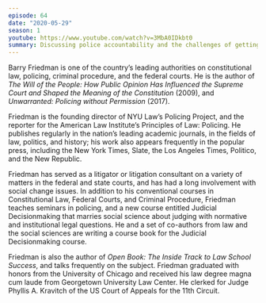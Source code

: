 ```yaml
---
episode: 64
date: "2020-05-29"
season: 1
youtube: https://www.youtube.com/watch?v=3MbA0IDkbt0
summary: Discussing police accountability and the challenges of getting it
---
```

Barry Friedman is one of the country’s leading authorities on constitutional
law, policing, criminal procedure, and the federal courts. He is the author of
*The Will of the People: How Public Opinion Has Influenced the Supreme Court
and Shaped the Meaning of the Constitution* (2009), and *Unwarranted: Policing
without Permission* (2017).

Friedman is the founding director of NYU Law’s Policing Project, and the
reporter for the American Law Institute’s Principles of Law: Policing. He
publishes regularly in the nation’s leading academic journals, in the fields of
law, politics, and history; his work also appears frequently in the popular
press, including the New York Times, Slate, the Los Angeles Times, Politico,
and the New Republic.

Friedman has served as a litigator or litigation consultant on a variety of
matters in the federal and state courts, and has had a long involvement with
social change issues. In addition to his conventional courses in Constitutional
Law, Federal Courts, and Criminal Procedure, Friedman teaches seminars in
policing, and a new course entitled Judicial Decisionmaking that marries social
science about judging with normative and institutional legal questions. He and
a set of co-authors from law and the social sciences are writing a course book
for the Judicial Decisionmaking course.

Friedman is also the author of *Open Book: The Inside Track to Law School
Success*, and talks frequently on the subject. Friedman graduated with honors
from the University of Chicago and received his law degree magna cum laude from
Georgetown University Law Center. He clerked for Judge Phyllis A. Kravitch of
the US Court of Appeals for the 11th Circuit.
